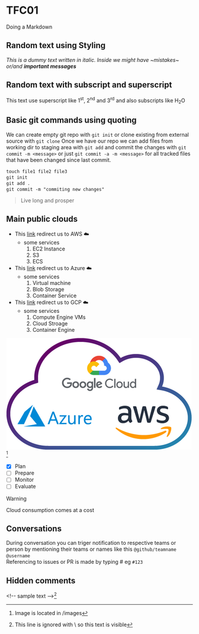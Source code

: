 # TFC01
Doing a Markdown
## Random text using Styling
_This is a dummy text written in italic. Inside we might have ~mistakes~ or/and ***important messages***_<br>

## Random text with subscript and superscript
This text use superscript like 1<sup>st</sup>, 2<sup>nd</sup> and 3<sup>rd</sup> and also subscripts like H<sub>2</sub>O
## Basic git commands using quoting
We can create empty git repo with `git init` or clone existing from external source with `git clone`
Once we have our repo we can add files from working dir to staging area with `git add` and commit the changes with `git commit -m <message>` or just `git commit -a -m <message>` for all tracked files that have been changed since last commit. 
```
touch file1 file2 file3
git init
git add .
git commit -m "commiting new changes"
```
> Live long and prosper
## Main public clouds
- This [link](https://aws.amazon.com/) redirect us to AWS ☁️<br>
  - some services
    1. EC2 Instance
    2. S3
    3. ECS
- This [link](https://azure.microsoft.com/en-us) redirect us to Azure ☁️<br>
  - some services
    1. Virtual machine
    2. Blob Storage
    3. Container Service 
- This [link](https://cloud.google.com/) redirect us to GCP ☁️<br>
  - some services
    1. Compute Engine VMs
    2. Cloud Stroage
    3. Container Engine

![main cloud providers](/images/aws-azure-google.png)[^1]

- [x] Plan
- [ ] Prepare
- [ ] Monitor
- [ ] Evaluate

> [!WARNING]
> Cloud consumption comes at a cost

## Conversations
During conversation you can triger notification to respective teams or person by mentioning their teams or names like this `@github/teamname` `@username` <br>
Referencing to issues or PR is made by typing # eg `#123` 

## Hidden comments
\<!-- sample text -->[^2]
 <!-- This is hidden comment for internal use -->

[^1]: Image is located in /images
[^2]: This line is ignored with \\ so this text is visible
